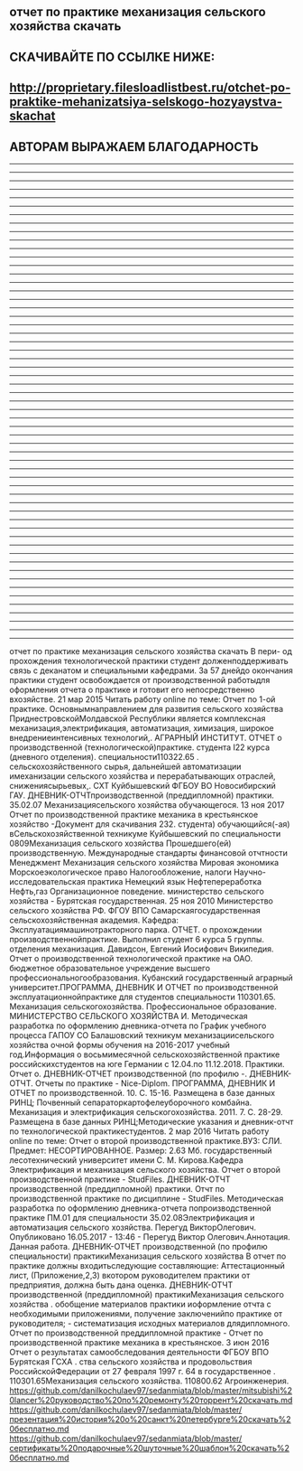 отчет по практике механизация сельского хозяйства скачать
--------------------------------------------------
СКАЧИВАЙТЕ ПО ССЫЛКЕ НИЖЕ:
--------------------------------------------------
http://proprietary.filesloadlistbest.ru/otchet-po-praktike-mehanizatsiya-selskogo-hozyaystva-skachat
--------------------------------------------------
АВТОРАМ ВЫРАЖАЕМ БЛАГОДАРНОСТЬ
--------------------------------------------------
--------------------------------------------------
--------------------------------------------------
--------------------------------------------------
--------------------------------------------------
--------------------------------------------------
--------------------------------------------------
--------------------------------------------------
--------------------------------------------------
--------------------------------------------------
--------------------------------------------------
--------------------------------------------------
--------------------------------------------------
--------------------------------------------------
--------------------------------------------------
--------------------------------------------------
--------------------------------------------------
--------------------------------------------------
--------------------------------------------------
--------------------------------------------------
--------------------------------------------------
--------------------------------------------------
--------------------------------------------------
--------------------------------------------------
--------------------------------------------------
--------------------------------------------------
--------------------------------------------------
--------------------------------------------------
--------------------------------------------------
--------------------------------------------------
--------------------------------------------------
--------------------------------------------------
--------------------------------------------------
--------------------------------------------------
--------------------------------------------------
--------------------------------------------------
--------------------------------------------------
--------------------------------------------------
--------------------------------------------------
--------------------------------------------------
--------------------------------------------------
--------------------------------------------------
--------------------------------------------------
--------------------------------------------------
--------------------------------------------------
--------------------------------------------------
--------------------------------------------------
--------------------------------------------------
--------------------------------------------------
--------------------------------------------------
--------------------------------------------------
--------------------------------------------------
--------------------------------------------------
--------------------------------------------------
--------------------------------------------------
--------------------------------------------------
--------------------------------------------------
--------------------------------------------------
отчет по практике механизация сельского хозяйства скачать В пери- од прохождения технологической практики студент долженподдерживать связь с деканатом и специальными кафедрами. За 57 днейдо окончания практики студент освобождается от производственной работыдля оформления отчета о практике и готовит его непосредственно вхозяйстве. 21 мар 2015  Читать работу online по теме: Отчет по 1-ой практике.  Основнымнаправлением для развития сельского хозяйства ПриднестровскойМолдавской Республики является комплексная механизация,электрификация, автоматизация, химизация, широкое внедрениеинтенсивных технологий,. АГРАРНЫЙ ИНСТИТУТ. ОТЧЕТ о производственной (технологической)практике. студента I22 курса (дневного отделения). специальности110322.65 . сельскохозяйственного сырья, дальнейшей автоматизации имеханизации сельского хозяйства и перерабатывающих отраслей, снижениясырьевых,. СХТ Куйбышевский ФГБОУ ВО Новосибирский ГАУ. ДНЕВНИК-ОТЧТпроизводственной (преддипломной) практики. 35.02.07 Механизациясельского хозяйства обучающегося. 13 ноя 2017  Отчет по производственной практике механика в крестьянское хозяйство -Документ для скачивания 232.  студента) обучающийся(-ая) вСельскохозяйственной техникуме Куйбышевский по специальности 0809Механизация сельского хозяйства Прошедшего(ей) производственную. Международные стандарты финансовой отчтности  Менеджмент Механизация сельского хозяйства  Мировая экономика  Морскоеэкологическое право  Налогообложение, налоги  Научно-исследовательская практика  Немецкий язык  Нефтепереработка  Нефть,газ  Организационное поведение. министерство сельского хозяйства - Бурятская государственная. 25 ноя 2010  Министерство сельского хозяйства РФ. ФГОУ ВПО Самарскаягосударственная сельскохозяйственная академия. Кафедра: Эксплуатациямашинотракторного парка. ОТЧЕТ. о прохождении производственнойпрактике. Выполнил студент 6 курса 5 группы. отделения механизация. Давидсон, Евгений Иосифович  Википедия. Отчет о производственной технологической практике на ОАО. бюджетное образовательное учреждение высшего профессиональногообразования.  Кубанский государственный аграрный университет.ПРОГРАММА, ДНЕВНИК И ОТЧЕТ по производственной эксплуатационнойпрактике для студентов специальности 110301.65. Механизация сельскогохозяйства. Профессиональное образование. МИНИСТЕРСТВО СЕЛЬСКОГО ХОЗЯЙСТВА И. Методическая разработка по оформлению дневника-отчета по
График учебного процесса ГАПОУ СО Балашовский техникум механизациисельского хозяйства очной формы обучения на 2016-2017 учебный год.Информация о восьмимесячной сельскохозяйственной практике российскихстудентов на юге Германии с 12.04.по 11.12.2018. Практики. Отчет о. ДНЕВНИК-ОТЧЕТ производственной (по профилю  -. ДНЕВНИК-ОТЧТ. Отчеты по практике - Nice-Diplom. ПРОГРАММА, ДНЕВНИК И ОТЧЕТ по производственной. 10.  С. 15-16.  Размещена в базе данных РИНЦ; Почвенный сепараторкартофелеуборочного комбайна. Механизация и электрификация сельскогохозяйства.  2011.   7.  С. 28-29. Размещена в базе данных РИНЦ;Методические указания и дневник-отчт по технологической практикестудентов. 2 мар 2016  Читать работу online по теме: Отчет о второй производственной практике.ВУЗ: СЛИ. Предмет: НЕСОРТИРОВАННОЕ. Размер: 2.63 Mб. государственный лесотехнический университет имени С. М. Кирова.Кафедра Электрификация и механизация сельского хозяйства. Отчет о второй производственной практике - StudFiles. ДНЕВНИК-ОТЧТ производственной (преддипломной) практики. Отчт по производственной практике по дисциплине - StudFiles. Методическая разработка по оформлению дневника-отчета попроизводственной практике ПМ.01 для специальности 35.02.08Электрификация и автоматизация сельского хозяйства. Перегуд ВикторОлегович. Опубликовано 16.05.2017 - 13:46 - Перегуд Виктор Олегович.Аннотация. Данная работа. ДНЕВНИК-ОТЧЕТ производственной (по профилю специальности) практикиМеханизация сельского хозяйства  В отчет по практике должны входитьследующие составляющие: Аттестационный лист, (Приложение,2,3) вкотором руководителем практики от предприятия, должна быть дана оценка. ДНЕВНИК-ОТЧТ производственной (преддипломной) практикиМеханизация сельского хозяйства . обобщение материалов практики иоформление отчта с необходимыми приложениями, получение заключенийпо практике от руководителя; - систематизация исходных материалов длядипломного. Отчет по производственной преддипломной практике -
Отчет по производственной практике механика в крестьянское. 3 июн 2016  Отчет о результатах самообследования деятельности ФГБОУ ВПО Бурятская ГСХА . ства сельского хозяйства и продовольствия РоссийскойФедерации от 27 февраля 1997 г.  64  в государственное . 110301.65Механизация сельского хозяйства. 110800.62 Агроинженерия.
https://github.com/danilkochulaev97/sedanmiata/blob/master/mitsubishi%20lancer%20руководство%20по%20ремонту%20торрент%20скачать.md
https://github.com/danilkochulaev97/sedanmiata/blob/master/презентация%20история%20о%20санкт%20петербурге%20скачать%20бесплатно.md
https://github.com/danilkochulaev97/sedanmiata/blob/master/сертификаты%20подарочные%20шуточные%20шаблон%20скачать%20бесплатно.md